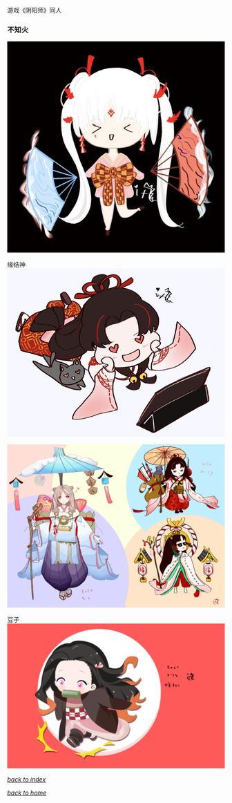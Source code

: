游戏《阴阳师》同人

### 不知火
![](/assets/images/onmyoji/IMG_1159.PNG)

缘结神
![](/assets/images/onmyoji/IMG_1161.PNG)

![](/assets/images/onmyoji/IMG_1158.PNG)

豆子
![](/assets/images/onmyoji/IMG_1160.PNG)

[*back to index*](/paintings/index)

[*back to home*](https://fiiish-yu.github.io/)